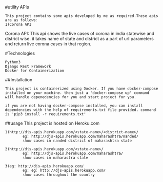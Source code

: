 #utility APIs

    This project contains some apis developed by me as required.These apis are as follows:
    1)Corona API

 Corona API:
        This api shows the live cases of corona in india statewise and district wise.
        it takes name of state and district as a part of url parameters and return live
        corona cases in that region.


#Technologies

    Python3
    Django Rest Framework
    Docker for Containerization

##Installation

    This project is containerized using Docker. If you have docker-compose installed on your machine. then just a 'docker-compose up' command will handle depenedencies for you and start project for you.

    if you are not having docker-compose installed, you can install dependencies with the help of requirements.txt file provided. command is 'pip3 install -r requirements.txt'

##usage
    This project is hosted on Heroku.com
    
    1)http://djs-apis.herokuapp.com/<state-name>/<district-name>/
            eg: http://djs-apis.herokuapp.com/maharashtra/nanded/
            show cases in nanded district of maharashtra state
    
    2)http://djs-apis.herokuapp.com/<state-name>/
            eg: http://djs-apis.herokuapp.com/maharashtra/
            show cases in maharastra state

    3)eg: http://djs-apis.herokuapp.com/
            eg: eg: http://djs-apis.herokuapp.com/
            show cases throughout the country





